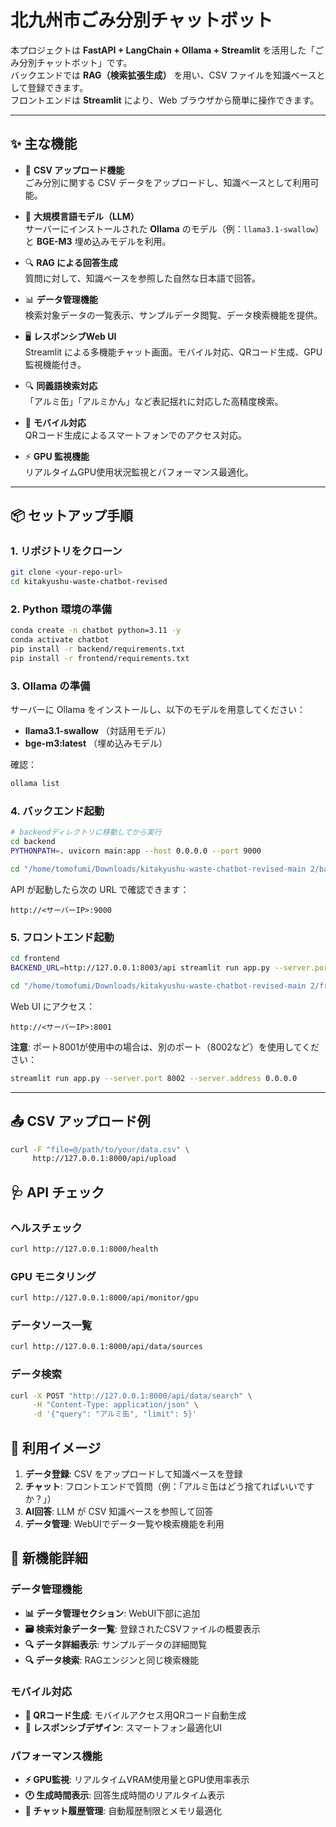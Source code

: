 # 北九州市ごみ分別チャットボット

本プロジェクトは **FastAPI + LangChain + Ollama + Streamlit** を活用した「ごみ分別チャットボット」です。  
バックエンドでは **RAG（検索拡張生成）** を用い、CSV ファイルを知識ベースとして登録できます。  
フロントエンドは **Streamlit** により、Web ブラウザから簡単に操作できます。  

---

## ✨ 主な機能

- 📂 **CSV アップロード機能**  
  ごみ分別に関する CSV データをアップロードし、知識ベースとして利用可能。  

- 🤖 **大規模言語モデル（LLM）**  
  サーバーにインストールされた **Ollama** のモデル（例：`llama3.1-swallow`）と **BGE-M3** 埋め込みモデルを利用。  

- 🔍 **RAG による回答生成**  
  質問に対して、知識ベースを参照した自然な日本語で回答。  

- 📊 **データ管理機能**  
  検索対象データの一覧表示、サンプルデータ閲覧、データ検索機能を提供。

- 🖥 **レスポンシブWeb UI**  
  Streamlit による多機能チャット画面。モバイル対応、QRコード生成、GPU監視機能付き。  

- 🔍 **同義語検索対応**  
  「アルミ缶」「アルミかん」など表記揺れに対応した高精度検索。

- 📱 **モバイル対応**  
  QRコード生成によるスマートフォンでのアクセス対応。

- ⚡ **GPU 監視機能**  
  リアルタイムGPU使用状況監視とパフォーマンス最適化。

---

## 📦 セットアップ手順

### 1. リポジトリをクローン
```bash
git clone <your-repo-url>
cd kitakyushu-waste-chatbot-revised
```

### 2. Python 環境の準備
```bash
conda create -n chatbot python=3.11 -y
conda activate chatbot
pip install -r backend/requirements.txt
pip install -r frontend/requirements.txt
```

### 3. Ollama の準備
サーバーに Ollama をインストールし、以下のモデルを用意してください：

- **llama3.1-swallow** （対話用モデル）
- **bge-m3:latest** （埋め込みモデル）

確認：
```bash
ollama list
```

### 4. バックエンド起動
```bash
# backendディレクトリに移動してから実行
cd backend
PYTHONPATH=. uvicorn main:app --host 0.0.0.0 --port 9000

cd "/home/tomofumi/Downloads/kitakyushu-waste-chatbot-revised-main 2/backend" && PYTHONPATH=. uvicorn main:app --host 0.0.0.0 --port 9000
```

API が起動したら次の URL で確認できます：
```
http://<サーバーIP>:9000
```

### 5. フロントエンド起動
```bash
cd frontend
BACKEND_URL=http://127.0.0.1:8003/api streamlit run app.py --server.port 8002 --server.address 0.0.0.0

cd "/home/tomofumi/Downloads/kitakyushu-waste-chatbot-revised-main 2/frontend" && BACKEND_URL=http://127.0.0.1:9000/api streamlit run app.py --server.port 8006 --server.address 0.0.0.0
```

Web UI にアクセス：
```
http://<サーバーIP>:8001
```

**注意**: ポート8001が使用中の場合は、別のポート（8002など）を使用してください：
```bash
streamlit run app.py --server.port 8002 --server.address 0.0.0.0
```

---

## 📤 CSV アップロード例
```bash
curl -F "file=@/path/to/your/data.csv" \
     http://127.0.0.1:8000/api/upload
```

## 🩺 API チェック

### ヘルスチェック
```bash
curl http://127.0.0.1:8000/health
```

### GPU モニタリング
```bash
curl http://127.0.0.1:8000/api/monitor/gpu
```

### データソース一覧
```bash
curl http://127.0.0.1:8000/api/data/sources
```

### データ検索
```bash
curl -X POST "http://127.0.0.1:8000/api/data/search" \
     -H "Content-Type: application/json" \
     -d '{"query": "アルミ缶", "limit": 5}'
```

## 🚀 利用イメージ

1. **データ登録**: CSV をアップロードして知識ベースを登録
2. **チャット**: フロントエンドで質問（例：「アルミ缶はどう捨てればいいですか？」）
3. **AI回答**: LLM が CSV 知識ベースを参照して回答
4. **データ管理**: WebUIでデータ一覧や検索機能を利用

## 🔧 新機能詳細

### データ管理機能
- **📊 データ管理セクション**: WebUI下部に追加
- **🗃️ 検索対象データ一覧**: 登録されたCSVファイルの概要表示
- **🔍 データ詳細表示**: サンプルデータの詳細閲覧
- **🔍 データ検索**: RAGエンジンと同じ検索機能

### モバイル対応
- **📱 QRコード生成**: モバイルアクセス用QRコード自動生成
- **📐 レスポンシブデザイン**: スマートフォン最適化UI

### パフォーマンス機能
- **⚡ GPU監視**: リアルタイムVRAM使用量とGPU使用率表示
- **🕐 生成時間表示**: 回答生成時間のリアルタイム表示
- **💾 チャット履歴管理**: 自動履歴制限とメモリ最適化




